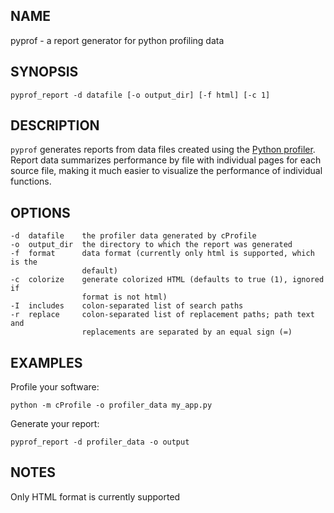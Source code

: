 NAME
----
pyprof - a report generator for python profiling data

SYNOPSIS
--------
`pyprof_report -d datafile [-o output_dir] [-f html] [-c 1]`

DESCRIPTION
-----------
`pyprof` generates reports from data files created using the [Python
profiler](http://docs.python.org/2.7/library/profile.html). Report data
summarizes performance by file with individual pages for each source file,
making it much easier to visualize the performance of individual functions.

OPTIONS
-------
    -d  datafile    the profiler data generated by cProfile
    -o  output_dir  the directory to which the report was generated
    -f  format      data format (currently only html is supported, which is the
                    default)
    -c  colorize    generate colorized HTML (defaults to true (1), ignored if
                    format is not html)
    -I  includes    colon-separated list of search paths
    -r  replace     colon-separated list of replacement paths; path text and
                    replacements are separated by an equal sign (=)

EXAMPLES
--------
Profile your software:

    python -m cProfile -o profiler_data my_app.py

Generate your report:

    pyprof_report -d profiler_data -o output

NOTES
-----
Only HTML format is currently supported
